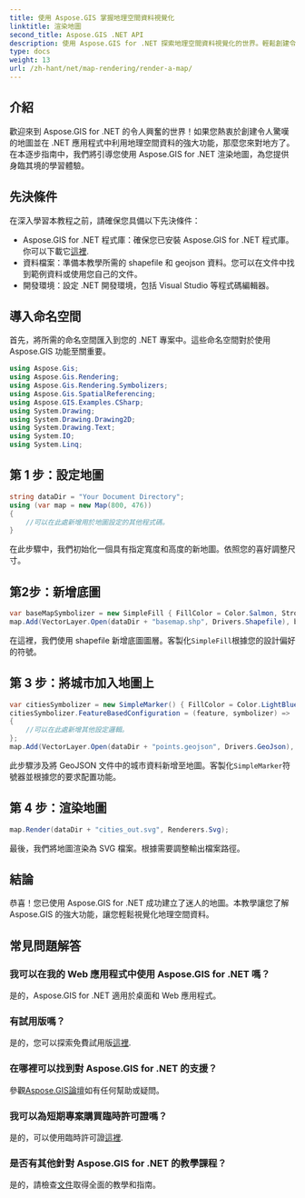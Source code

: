 ```yaml
---
title: 使用 Aspose.GIS 掌握地理空間資料視覺化
linktitle: 渲染地圖
second_title: Aspose.GIS .NET API
description: 使用 Aspose.GIS for .NET 探索地理空間資料視覺化的世界。輕鬆創建令人驚嘆的地圖。現在下載！ #Aspose #GIS
type: docs
weight: 13
url: /zh-hant/net/map-rendering/render-a-map/
---
```

## 介紹
歡迎來到 Aspose.GIS for .NET 的令人興奮的世界！如果您熱衷於創建令人驚嘆的地圖並在 .NET 應用程式中利用地理空間資料的強大功能，那麼您來對地方了。在本逐步指南中，我們將引導您使用 Aspose.GIS for .NET 渲染地圖，為您提供身臨其境的學習體驗。
## 先決條件
在深入學習本教程之前，請確保您具備以下先決條件：
-  Aspose.GIS for .NET 程式庫：確保您已安裝 Aspose.GIS for .NET 程式庫。你可以下載它[這裡](https://releases.aspose.com/gis/net/).
- 資料檔案：準備本教學所需的 shapefile 和 geojson 資料。您可以在文件中找到範例資料或使用您自己的文件。
- 開發環境：設定 .NET 開發環境，包括 Visual Studio 等程式碼編輯器。
## 導入命名空間
首先，將所需的命名空間匯入到您的 .NET 專案中。這些命名空間對於使用 Aspose.GIS 功能至關重要。
```csharp
using Aspose.Gis;
using Aspose.Gis.Rendering;
using Aspose.Gis.Rendering.Symbolizers;
using Aspose.Gis.SpatialReferencing;
using Aspose.GIS.Examples.CSharp;
using System.Drawing;
using System.Drawing.Drawing2D;
using System.Drawing.Text;
using System.IO;
using System.Linq;
```
## 第 1 步：設定地圖
```csharp
string dataDir = "Your Document Directory";
using (var map = new Map(800, 476))
{
    //可以在此處新增用於地圖設定的其他程式碼。
}
```
在此步驟中，我們初始化一個具有指定寬度和高度的新地圖。依照您的喜好調整尺寸。
## 第2步：新增底圖
```csharp
var baseMapSymbolizer = new SimpleFill { FillColor = Color.Salmon, StrokeWidth = 0.75 };
map.Add(VectorLayer.Open(dataDir + "basemap.shp", Drivers.Shapefile), baseMapSymbolizer);
```
在這裡，我們使用 shapefile 新增底圖圖層。客製化`SimpleFill`根據您的設計偏好的符號。
## 第 3 步：將城市加入地圖上
```csharp
var citiesSymbolizer = new SimpleMarker() { FillColor = Color.LightBlue };
citiesSymbolizer.FeatureBasedConfiguration = (feature, symbolizer) =>
{
    //可以在此處新增其他設定邏輯。
};
map.Add(VectorLayer.Open(dataDir + "points.geojson", Drivers.GeoJson), citiesSymbolizer);
```
此步驟涉及將 GeoJSON 文件中的城市資料新增至地圖。客製化`SimpleMarker`符號器並根據您的要求配置功能。
## 第 4 步：渲染地圖
```csharp
map.Render(dataDir + "cities_out.svg", Renderers.Svg);
```
最後，我們將地圖渲染為 SVG 檔案。根據需要調整輸出檔案路徑。
## 結論
恭喜！您已使用 Aspose.GIS for .NET 成功建立了迷人的地圖。本教學讓您了解 Aspose.GIS 的強大功能，讓您輕鬆視覺化地理空間資料。
## 常見問題解答
### 我可以在我的 Web 應用程式中使用 Aspose.GIS for .NET 嗎？
是的，Aspose.GIS for .NET 適用於桌面和 Web 應用程式。
### 有試用版嗎？
是的，您可以探索免費試用版[這裡](https://releases.aspose.com/).
### 在哪裡可以找到對 Aspose.GIS for .NET 的支援？
參觀[Aspose.GIS論壇](https://forum.aspose.com/c/gis/33)如有任何幫助或疑問。
### 我可以為短期專案購買臨時許可證嗎？
是的，可以使用臨時許可證[這裡](https://purchase.aspose.com/temporary-license/).
### 是否有其他針對 Aspose.GIS for .NET 的教學課程？
是的，請檢查[文件](https://reference.aspose.com/gis/net/)取得全面的教學和指南。